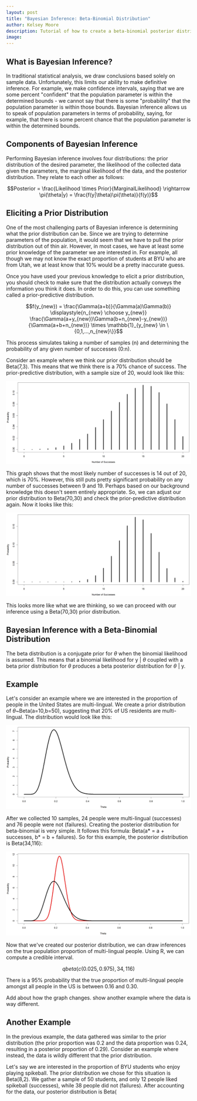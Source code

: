 ```yaml
---
layout: post
title: "Bayesian Inference: Beta-Binomial Distribution"
author: Kelsey Moore
description: Tutorial of how to create a beta-binomial posterior distribution
image: 
---
```


## What is Bayesian Inference?

In traditional statistical analysis, we draw conclusions based solely on sample data. Unfortunately, this limits our ability to make definitive inference. For example, we make confidence intervals, saying that we are some percent "confident" that the population parameter is within the determined bounds - we cannot say that there is some "probability" that the population parameter is within those bounds. Bayesian inference allows us to speak of population parameters in terms of probability, saying, for example, that there is some percent chance that the population parameter is within the determined bounds.

## Components of Bayesian Inference

Performing Bayesian inference involves four distributions: the prior distribution of the desired parameter, the likelihood of the collected data given the parameters, the marginal likelihood of the data, and the posterior distribution. They relate to each other as follows:

```math
Posterior = \frac{Likelihood \times Prior}{MarginalLikelihood} \rightarrow \pi(\theta|y) = \frac{f(y|\theta)\pi(\theta)}{f(y)}
```

## Eliciting a Prior Distribution

One of the most challenging parts of Bayesian inference is determining what the prior distribution can be. Since we are trying to determine parameters of the population, it would seem that we have to pull the prior distribution out of thin air. However, in most cases, we have at least some prior knowledge of the parameter we are interested in. For example, all though we may not know the exact proportion of students at BYU who are from Utah, we at least know that 10% would be a pretty inaccurate guess. 

Once you have used your previous knowledge to elicit a prior distribution, you should check to make sure that the distribution actually conveys the information you think it does. In order to do this, you can use something called a prior-predictive distribution. 

```math
f(y_{new}) = \frac{\Gamma(a+b)}{\Gamma(a)\Gamma(b)} \displaystyle{n_{new} \choose y_{new}} \frac{\Gamma(a+y_{new})\Gamma(b+n_{new}-y_{new})}{\Gamma(a+b+n_{new})} \times \mathbb{1}_{y_{new} \in \{0,1,...,n_{new}\}}
```
This process simulates taking a number of samples (n) and determining the probability of any given number of successes (0:n). 

Consider an example where we think our prior distribution should be Beta(7,3). This means that we think there is a 70% chance of success. The prior-predictive distribution, with a sample size of 20, would look like this:

![Figure](https://raw.githubusercontent.com/kbmoore02/my386blog/main/assets/images/pp73.jpg)

This graph shows that the most likely number of successes is 14 out of 20, which is 70%. However, this still puts pretty significant probability on any number of successes between 9 and 19. Perhaps based on our background knowledge this doesn't seem entirely appropriate. So, we can adjust our prior distribution to Beta(70,30) and check the prior-predictive distribution again. Now it looks like this:

![Figure](https://raw.githubusercontent.com/kbmoore02/my386blog/main/assets/images/pp7030.jpg)

This looks more like what we are thinking, so we can proceed with our inference using a Beta(70,30) prior distribution.

## Bayesian Inference with a Beta-Binomial Distribution

The beta distribution is a conjugate prior for $\theta$ when the binomial likelihood is assumed. This means that a binomial likelihood for y | $\theta$ coupled with a beta prior distribution for $\theta$ produces a beta posterior distribution for $\theta$ | y.

## Example

Let's consider an example where we are interested in the proportion of people in the United States are multi-lingual. We create a prior distribution of $\theta$~Beta(a=10,b=50), suggesting that 20% of US residents are multi-lingual. The distribution would look like this:

![Figure](https://raw.githubusercontent.com/kbmoore02/my386blog/main/assets/images/prior.jpg)

After we collected 10 samples, 24 people were multi-lingual (successes) and 76 people were not (failures). Creating the posterior distribution for beta-binomial is very simple. It follows this formula: Beta(a* = a + successes, b* = b + failures). So for this example, the posterior distribution is Beta(34,116):

![Figure](https://raw.githubusercontent.com/kbmoore02/my386blog/main/assets/images/posterior.jpg)

Now that we've created our posterior distribution, we can draw inferences on the true population proportion of multi-lingual people. Using R, we can compute a credible interval. 

```math
qbeta(c(0.025,0.975), 34, 116)
```

There is a 95% probability that the true proportion of multi-lingual people amongst all people in the US is between 0.16 and 0.30. 

Add about how the graph changes. show another example where the data is way different.

## Another Example

In the previous example, the data gathered was similar to the prior distribution (the prior proportion was 0.2 and the data proportion was 0.24, resulting in a posterior proportion of 0.29). Consider an example where instead, the data is wildly different that the prior distribution.

Let's say we are interested in the proportion of BYU students who enjoy playing spikeball. The prior distribution we chose for this situation is Beta(8,2). We gather a sample of 50 students, and only 12 people liked spikeball (successes), while 38 people did not (failures). After accounting for the data, our posterior distribution is Beta(
